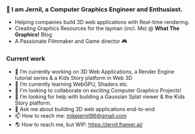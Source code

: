 ### 🧊 I am Jernil, a Computer Graphics Engineer and Enthusiast. 
- Helping companies build 3D web applications with Real-time rendering. 
- Creating Graphics Resources for the layman (incl. Me) @ **What The Graphics!** Blog
- A Passionate Filmmaker and Game director 🎮

### Current work
- 🧊 I’m currently working on 3D Web Applications, a Render Engine tutorial series & a Kids Story platform in Web 3D
- 🌱 I’m currently learning WebGPU, Shaders etc.
- 👥 I'm looking to collaborate on exciting Computer Graphics Projects!
- 🤔 I’m looking for help with building a Gaussian Splat viewer & the Kids Story platform.
- 💬 Ask me about building 3D web applications end-to-end
- 📫 How to reach me: mikejernil96@gmail.com
- 🌎 How to reach me, but WIP: https://jernil.framer.ai/

